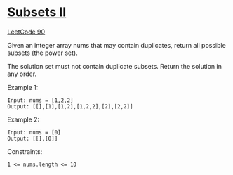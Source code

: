 # [Subsets II](https://neetcode.io/problems/subsets-ii?list=neetcode150)
[LeetCode 90](https://leetcode.com/problems/subsets-ii/)

Given an integer array nums that may contain duplicates, return all possible subsets (the power set).

The solution set must not contain duplicate subsets. Return the solution in any order.

Example 1:
```
Input: nums = [1,2,2]
Output: [[],[1],[1,2],[1,2,2],[2],[2,2]]
```

Example 2:
```
Input: nums = [0]
Output: [[],[0]]
```

Constraints:
```
1 <= nums.length <= 10
```
